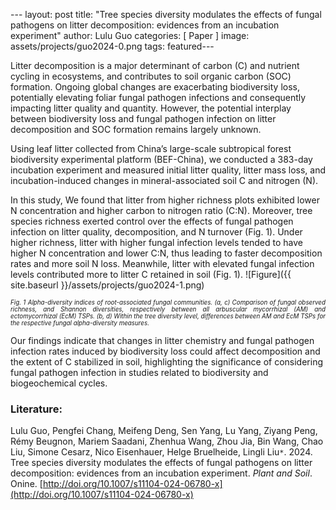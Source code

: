 ﻿﻿---
layout: post
title:  "Tree species diversity modulates the effects of fungal pathogens on litter decomposition: evidences from an incubation experiment"
author: Lulu Guo
categories: [ Paper ]
image: assets/projects/guo2024-0.png
tags: featured---

Litter decomposition is a major determinant of carbon (C) and nutrient cycling in ecosystems, and contributes to soil organic carbon (SOC) formation. Ongoing global changes are exacerbating biodiversity loss, potentially elevating foliar fungal pathogen infections and consequently impacting litter quality and quantity. However, the potential interplay between biodiversity loss and fungal pathogen infection on litter decomposition and SOC formation remains largely unknown. 

Using leaf litter collected from China’s large-scale subtropical forest biodiversity experimental platform (BEF-China), we conducted a 383-day incubation experiment and measured initial litter quality, litter mass loss, and incubation-induced changes in mineral-associated soil C and nitrogen (N). 

In this study, We found that litter from higher richness plots exhibited lower N concentration and higher carbon to nitrogen ratio (C:N). Moreover, tree species richness exerted control over the effects of fungal pathogen infection on litter quality, decomposition, and N turnover (Fig. 1). Under higher richness, litter with higher fungal infection levels tended to have higher N concentration and lower C:N, thus leading to faster decomposition rates and more soil N loss. Meanwhile, litter with elevated fungal infection levels contributed more to litter C retained in soil (Fig. 1). 
![Figure]({{ site.baseurl }}/assets/projects/guo2024-1.png)
<p style='text-align: justify;' ><span style="font-style: italic; font-size:70%">Fig. 1 Alpha-diversity indices of root-associated fungal communities. (a, c) Comparison of fungal observed richness, and Shannon diversities, respectively between all arbuscular mycorrhizal (AM) and ectomycorrhizal (EcM) TSPs. (b, d) Within the tree diversity level, differences between AM and EcM TSPs for the respective fungal alpha-diversity measures. 
</span></p>
Our findings indicate that changes in litter chemistry and fungal pathogen infection rates induced by biodiversity loss could affect decomposition and the extent of C stabilized in soil, highlighting the significance of considering fungal pathogen infection in studies related to biodiversity and biogeochemical cycles.

### Literature:
Lulu Guo, Pengfei Chang, Meifeng Deng, Sen Yang, Lu Yang, Ziyang Peng, Rémy Beugnon, Mariem Saadani, Zhenhua Wang, Zhou Jia, Bin Wang, Chao Liu, Simone Cesarz, Nico Eisenhauer, Helge Bruelheide, Lingli Liu<code>&ast;</code>. 2024. Tree species diversity modulates the effects of fungal pathogens on litter decomposition: evidences from an incubation experiment. *Plant and Soil*. Onine. [http://doi.org/10.1007/s11104-024-06780-x](http://doi.org/10.1007/s11104-024-06780-x)
